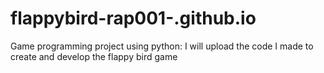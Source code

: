 # flappybird-rap001-.github.io
Game programming project using python: I will upload the code I made to create and develop the flappy bird game
